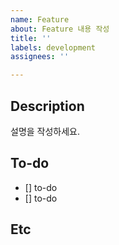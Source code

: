 ```yaml
---
name: Feature
about: Feature 내용 작성
title: ''
labels: development
assignees: ''

---
```


## Description
설명을 작성하세요.

## To-do
- [] to-do
- [] to-do

## Etc
